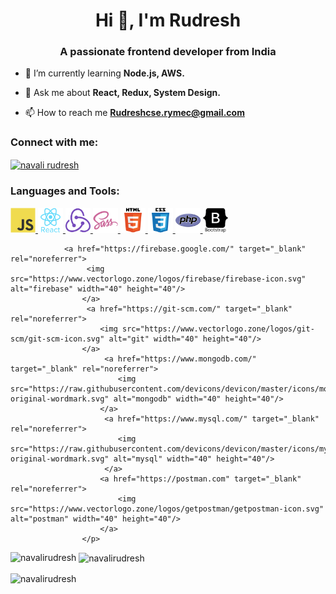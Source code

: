 <h1 align="center">Hi 👋, I'm Rudresh</h1>
<h3 align="center">A passionate frontend developer from India</h3>

- 🌱 I’m currently learning **Node.js, AWS.**

- 💬 Ask me about **React, Redux, System Design.**

- 📫 How to reach me **Rudreshcse.rymec@gmail.com**

<h3 align="left">Connect with me:</h3>
<p align="left">
<a href="https://linkedin.com/in/navali rudresh" target="blank"><img align="center" src="https://raw.githubusercontent.com/rahuldkjain/github-profile-readme-generator/master/src/images/icons/Social/linked-in-alt.svg" alt="navali rudresh" height="30" width="40" /></a>
</p>

<h3 align="left">Languages and Tools:</h3>
<p align="left">
    <a href="https://developer.mozilla.org/en-US/docs/Web/JavaScript" target="_blank" rel="noreferrer">
        <img src="https://raw.githubusercontent.com/devicons/devicon/master/icons/javascript/javascript-original.svg" alt="javascript" width="40" height="40"/> 
       </a>
    <a href="https://reactjs.org/" target="_blank" rel="noreferrer"> 
        <img src="https://raw.githubusercontent.com/devicons/devicon/master/icons/react/react-original-wordmark.svg" alt="react" width="40" height="40"/>
     </a>
    <a href="https://redux.js.org" target="_blank" rel="noreferrer"> 
        <img src="https://raw.githubusercontent.com/devicons/devicon/master/icons/redux/redux-original.svg" alt="redux" width="40" height="40"/> 
    </a> 
    <a href="https://sass-lang.com" target="_blank" rel="noreferrer"> 
        <img src="https://raw.githubusercontent.com/devicons/devicon/master/icons/sass/sass-original.svg" alt="sass" width="40" height="40"/> 
    </a> 
    <a href="https://www.w3.org/html/" target="_blank" rel="noreferrer"> 
        <img src="https://raw.githubusercontent.com/devicons/devicon/master/icons/html5/html5-original-wordmark.svg" alt="html5" width="40" height="40"/> 
    </a> 
    <a href="https://www.w3schools.com/css/" target="_blank" rel="noreferrer">
        <img src="https://raw.githubusercontent.com/devicons/devicon/master/icons/css3/css3-original-wordmark.svg" alt="css3" width="40" height="40"/> 
       </a> 
       <a href="https://www.php.net" target="_blank" rel="noreferrer"> 
        <img src="https://raw.githubusercontent.com/devicons/devicon/master/icons/php/php-original.svg" alt="php" width="40" height="40"/> 
    </a>
         <a href="https://getbootstrap.com" target="_blank" rel="noreferrer">
             <img src="https://raw.githubusercontent.com/devicons/devicon/master/icons/bootstrap/bootstrap-plain-wordmark.svg" alt="bootstrap" width="40" height="40"/> 
            </a>
             
                <a href="https://firebase.google.com/" target="_blank" rel="noreferrer">
                     <img src="https://www.vectorlogo.zone/logos/firebase/firebase-icon.svg" alt="firebase" width="40" height="40"/> 
                    </a>
                     <a href="https://git-scm.com/" target="_blank" rel="noreferrer"> 
                        <img src="https://www.vectorlogo.zone/logos/git-scm/git-scm-icon.svg" alt="git" width="40" height="40"/> 
                    </a>
                         <a href="https://www.mongodb.com/" target="_blank" rel="noreferrer"> 
                            <img src="https://raw.githubusercontent.com/devicons/devicon/master/icons/mongodb/mongodb-original-wordmark.svg" alt="mongodb" width="40" height="40"/> 
                        </a>
                         <a href="https://www.mysql.com/" target="_blank" rel="noreferrer"> 
                            <img src="https://raw.githubusercontent.com/devicons/devicon/master/icons/mysql/mysql-original-wordmark.svg" alt="mysql" width="40" height="40"/>
                         </a> 
                        <a href="https://postman.com" target="_blank" rel="noreferrer"> 
                            <img src="https://www.vectorlogo.zone/logos/getpostman/getpostman-icon.svg" alt="postman" width="40" height="40"/> 
                        </a> 
                    </p>
<p><img align="left" src="https://github-readme-stats.vercel.app/api/top-langs?username=navalirudresh&show_icons=true&locale=en&layout=compact" alt="navalirudresh" /></p>

<p>&nbsp;<img align="center" src="https://github-readme-stats.vercel.app/api?username=navalirudresh&show_icons=true&locale=en" alt="navalirudresh" /></p>

<p><img align="center" src="https://github-readme-streak-stats.herokuapp.com/?user=navalirudresh&" alt="navalirudresh" /></p>
